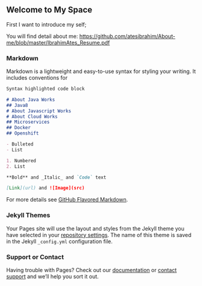 ## Welcome to My Space

First I want to introduce my self;

You will find detail about me: https://github.com/atesibrahim/About-me/blob/master/IbrahimAtes_Resume.pdf

### Markdown

Markdown is a lightweight and easy-to-use syntax for styling your writing. It includes conventions for

```markdown
Syntax highlighted code block

# About Java Works
## Java8
# About Javascript Works
# About Cloud Works
## Microservices
## Docker
## Openshift

- Bulleted
- List

1. Numbered
2. List

**Bold** and _Italic_ and `Code` text

[Link](url) and ![Image](src)
```

For more details see [GitHub Flavored Markdown](https://guides.github.com/features/mastering-markdown/).

### Jekyll Themes

Your Pages site will use the layout and styles from the Jekyll theme you have selected in your [repository settings](https://github.com/atesibrahim/blog/settings/pages). The name of this theme is saved in the Jekyll `_config.yml` configuration file.

### Support or Contact

Having trouble with Pages? Check out our [documentation](https://docs.github.com/categories/github-pages-basics/) or [contact support](https://support.github.com/contact) and we’ll help you sort it out.

